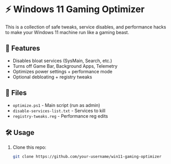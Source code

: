 # ⚡ Windows 11 Gaming Optimizer

This is a collection of safe tweaks, service disables, and performance hacks to make your Windows 11 machine run like a gaming beast.

## 🚀 Features
- Disables bloat services (SysMain, Search, etc.)
- Turns off Game Bar, Background Apps, Telemetry
- Optimizes power settings + performance mode
- Optional debloating + registry tweaks

## 📂 Files
- `optimize.ps1` - Main script (run as admin)
- `disable-services-list.txt` - Services to kill
- `registry-tweaks.reg` - Performance reg edits

## 🛠 Usage
1. Clone this repo:
   ```bash
   git clone https://github.com/your-username/win11-gaming-optimizer
